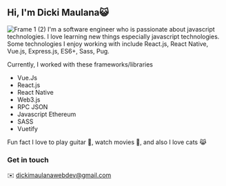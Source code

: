 ## Hi, I'm Dicki Maulana😺
![Frame 1 (2)](https://user-images.githubusercontent.com/67890542/135428902-67425ca8-a423-46f6-8067-c51187e4ad51.jpg)
I'm a software engineer who is passionate about javascript technologies. I love learning new things especially javascript technologies. Some technologies I enjoy working with include React.js, React Native, Vue.js, Express.js, ES6+, Sass, Pug.

Currently, I worked with these frameworks/libraries
- Vue.Js
- React.js
- React Native
- Web3.js
- RPC JSON
- Javascript Ethereum
- SASS
- Vuetify

Fun fact
I love to play guitar 🎸, watch movies 🎥, and also I love cats 😹

### Get in touch
✉️ dickimaulanawebdev@gmail.com
